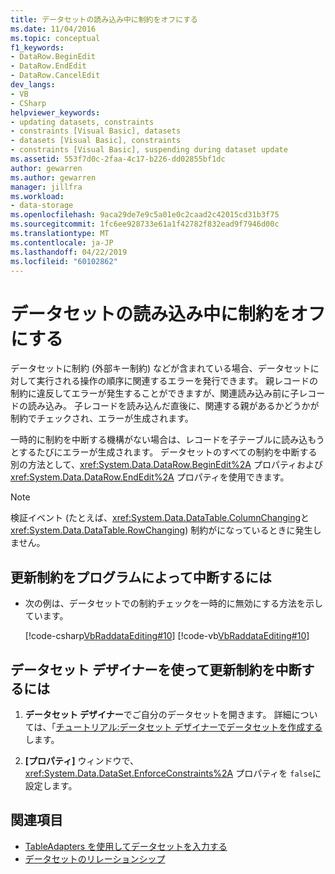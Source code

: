```yaml
---
title: データセットの読み込み中に制約をオフにする
ms.date: 11/04/2016
ms.topic: conceptual
f1_keywords:
- DataRow.BeginEdit
- DataRow.EndEdit
- DataRow.CancelEdit
dev_langs:
- VB
- CSharp
helpviewer_keywords:
- updating datasets, constraints
- constraints [Visual Basic], datasets
- datasets [Visual Basic], constraints
- constraints [Visual Basic], suspending during dataset update
ms.assetid: 553f7d0c-2faa-4c17-b226-dd02855bf1dc
author: gewarren
ms.author: gewarren
manager: jillfra
ms.workload:
- data-storage
ms.openlocfilehash: 9aca29de7e9c5a01e0c2caad2c42015cd31b3f75
ms.sourcegitcommit: 1fc6ee928733e61a1f42782f832ead9f7946d00c
ms.translationtype: MT
ms.contentlocale: ja-JP
ms.lasthandoff: 04/22/2019
ms.locfileid: "60102862"
---
```

# <a name="turn-off-constraints-while-filling-a-dataset"></a>データセットの読み込み中に制約をオフにする

データセットに制約 (外部キー制約) などが含まれている場合、データセットに対して実行される操作の順序に関連するエラーを発行できます。 親レコードの制約に違反してエラーが発生することができますが、関連読み込み前に子レコードの読み込み。 子レコードを読み込んだ直後に、関連する親があるかどうかが制約でチェックされ、エラーが生成されます。

一時的に制約を中断する機構がない場合は、レコードを子テーブルに読み込もうとするたびにエラーが生成されます。 データセットのすべての制約を中断する別の方法として、<xref:System.Data.DataRow.BeginEdit%2A> プロパティおよび <xref:System.Data.DataRow.EndEdit%2A> プロパティを使用できます。

> [!NOTE]
> 検証イベント (たとえば、<xref:System.Data.DataTable.ColumnChanging>と<xref:System.Data.DataTable.RowChanging>) 制約がになっているときに発生しません。

## <a name="to-suspend-update-constraints-programmatically"></a>更新制約をプログラムによって中断するには

- 次の例は、データセットでの制約チェックを一時的に無効にする方法を示しています。

     [!code-csharp[VbRaddataEditing#10](../data-tools/codesnippet/CSharp/turn-off-constraints-while-filling-a-dataset_1.cs)]
     [!code-vb[VbRaddataEditing#10](../data-tools/codesnippet/VisualBasic/turn-off-constraints-while-filling-a-dataset_1.vb)]

## <a name="to-suspend-update-constraints-using-the-dataset-designer"></a>データセット デザイナーを使って更新制約を中断するには

1. **データセット デザイナー**でご自分のデータセットを開きます。 詳細については、「[チュートリアル:データセット デザイナーでデータセットを作成する](walkthrough-creating-a-dataset-with-the-dataset-designer.md)します。

2. **[プロパティ]** ウィンドウで、 <xref:System.Data.DataSet.EnforceConstraints%2A> プロパティを `false`に設定します。

## <a name="see-also"></a>関連項目

- [TableAdapters を使用してデータセットを入力する](../data-tools/fill-datasets-by-using-tableadapters.md)
- [データセットのリレーションシップ](../data-tools/relationships-in-datasets.md)